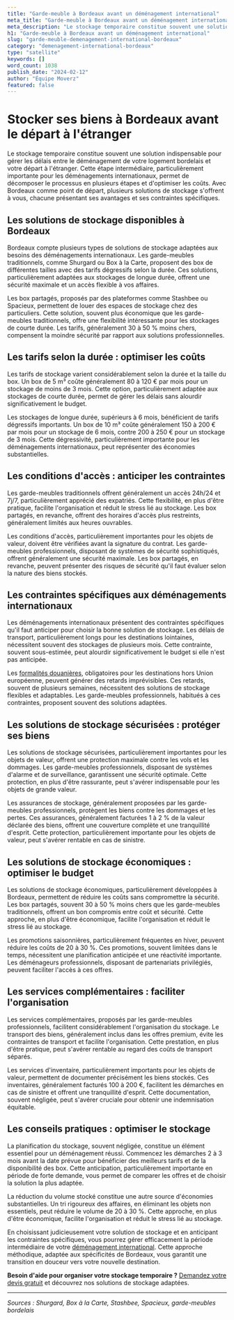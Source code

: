 ```yaml
---
title: "Garde-meuble à Bordeaux avant un déménagement international"
meta_title: "Garde-meuble à Bordeaux avant un déménagement international"
meta_description: "Le stockage temporaire constitue souvent une solution indispensable pour gérer les délais entre le déménagement de votre logement bordelais et votre d."
h1: "Garde-meuble à Bordeaux avant un déménagement international"
slug: "garde-meuble-demenagement-international-bordeaux"
category: "demenagement-international-bordeaux"
type: "satellite"
keywords: []
word_count: 1038
publish_date: "2024-02-12"
author: "Équipe Moverz"
featured: false
---
```



# Stocker ses biens à Bordeaux avant le départ à l'étranger

Le stockage temporaire constitue souvent une solution indispensable pour gérer les délais entre le déménagement de votre logement bordelais et votre départ à l'étranger. Cette étape intermédiaire, particulièrement importante pour les déménagements internationaux, permet de décomposer le processus en plusieurs étapes et d'optimiser les coûts. Avec Bordeaux comme point de départ, plusieurs solutions de stockage s'offrent à vous, chacune présentant ses avantages et ses contraintes spécifiques.

## Les solutions de stockage disponibles à Bordeaux

Bordeaux compte plusieurs types de solutions de stockage adaptées aux besoins des déménagements internationaux. Les garde-meubles traditionnels, comme Shurgard ou Box à la Carte, proposent des box de différentes tailles avec des tarifs dégressifs selon la durée. Ces solutions, particulièrement adaptées aux stockages de longue durée, offrent une sécurité maximale et un accès flexible à vos affaires.

Les box partagés, proposés par des plateformes comme Stashbee ou Spacieux, permettent de louer des espaces de stockage chez des particuliers. Cette solution, souvent plus économique que les garde-meubles traditionnels, offre une flexibilité intéressante pour les stockages de courte durée. Les tarifs, généralement 30 à 50 % moins chers, compensent la moindre sécurité par rapport aux solutions professionnelles.

## Les tarifs selon la durée : optimiser les coûts

Les tarifs de stockage varient considérablement selon la durée et la taille du box. Un box de 5 m³ coûte généralement 80 à 120 € par mois pour un stockage de moins de 3 mois. Cette option, particulièrement adaptée aux stockages de courte durée, permet de gérer les délais sans alourdir significativement le budget.

Les stockages de longue durée, supérieurs à 6 mois, bénéficient de tarifs dégressifs importants. Un box de 10 m³ coûte généralement 150 à 200 € par mois pour un stockage de 6 mois, contre 200 à 250 € pour un stockage de 3 mois. Cette dégressivité, particulièrement importante pour les déménagements internationaux, peut représenter des économies substantielles.

## Les conditions d'accès : anticiper les contraintes

Les garde-meubles traditionnels offrent généralement un accès 24h/24 et 7j/7, particulièrement apprécié des expatriés. Cette flexibilité, en plus d'être pratique, facilite l'organisation et réduit le stress lié au stockage. Les box partagés, en revanche, offrent des horaires d'accès plus restreints, généralement limités aux heures ouvrables.

Les conditions d'accès, particulièrement importantes pour les objets de valeur, doivent être vérifiées avant la signature du contrat. Les garde-meubles professionnels, disposant de systèmes de sécurité sophistiqués, offrent généralement une sécurité maximale. Les box partagés, en revanche, peuvent présenter des risques de sécurité qu'il faut évaluer selon la nature des biens stockés.

## Les contraintes spécifiques aux déménagements internationaux

Les déménagements internationaux présentent des contraintes spécifiques qu'il faut anticiper pour choisir la bonne solution de stockage. Les délais de transport, particulièrement longs pour les destinations lointaines, nécessitent souvent des stockages de plusieurs mois. Cette contrainte, souvent sous-estimée, peut alourdir significativement le budget si elle n'est pas anticipée.

Les [formalités douanières](/blog/international/formalites-douanieres-demenagement-international), obligatoires pour les destinations hors Union européenne, peuvent générer des retards imprévisibles. Ces retards, souvent de plusieurs semaines, nécessitent des solutions de stockage flexibles et adaptables. Les garde-meubles professionnels, habitués à ces contraintes, proposent souvent des solutions adaptées.

## Les solutions de stockage sécurisées : protéger ses biens

Les solutions de stockage sécurisées, particulièrement importantes pour les objets de valeur, offrent une protection maximale contre les vols et les dommages. Les garde-meubles professionnels, disposant de systèmes d'alarme et de surveillance, garantissent une sécurité optimale. Cette protection, en plus d'être rassurante, peut s'avérer indispensable pour les objets de grande valeur.

Les assurances de stockage, généralement proposées par les garde-meubles professionnels, protègent les biens contre les dommages et les pertes. Ces assurances, généralement facturées 1 à 2 % de la valeur déclarée des biens, offrent une couverture complète et une tranquillité d'esprit. Cette protection, particulièrement importante pour les objets de valeur, peut s'avérer rentable en cas de sinistre.

## Les solutions de stockage économiques : optimiser le budget

Les solutions de stockage économiques, particulièrement développées à Bordeaux, permettent de réduire les coûts sans compromettre la sécurité. Les box partagés, souvent 30 à 50 % moins chers que les garde-meubles traditionnels, offrent un bon compromis entre coût et sécurité. Cette approche, en plus d'être économique, facilite l'organisation et réduit le stress lié au stockage.

Les promotions saisonnières, particulièrement fréquentes en hiver, peuvent réduire les coûts de 20 à 30 %. Ces promotions, souvent limitées dans le temps, nécessitent une planification anticipée et une réactivité importante. Les déménageurs professionnels, disposant de partenariats privilégiés, peuvent faciliter l'accès à ces offres.

## Les services complémentaires : faciliter l'organisation

Les services complémentaires, proposés par les garde-meubles professionnels, facilitent considérablement l'organisation du stockage. Le transport des biens, généralement inclus dans les offres premium, évite les contraintes de transport et facilite l'organisation. Cette prestation, en plus d'être pratique, peut s'avérer rentable au regard des coûts de transport séparés.

Les services d'inventaire, particulièrement importants pour les objets de valeur, permettent de documenter précisément les biens stockés. Ces inventaires, généralement facturés 100 à 200 €, facilitent les démarches en cas de sinistre et offrent une tranquillité d'esprit. Cette documentation, souvent négligée, peut s'avérer cruciale pour obtenir une indemnisation équitable.

## Les conseils pratiques : optimiser le stockage

La planification du stockage, souvent négligée, constitue un élément essentiel pour un déménagement réussi. Commencez les démarches 2 à 3 mois avant la date prévue pour bénéficier des meilleurs tarifs et de la disponibilité des box. Cette anticipation, particulièrement importante en période de forte demande, vous permet de comparer les offres et de choisir la solution la plus adaptée.

La réduction du volume stocké constitue une autre source d'économies substantielles. Un tri rigoureux des affaires, en éliminant les objets non essentiels, peut réduire le volume de 20 à 30 %. Cette approche, en plus d'être économique, facilite l'organisation et réduit le stress lié au stockage.

En choisissant judicieusement votre solution de stockage et en anticipant les contraintes spécifiques, vous pourrez gérer efficacement la période intermédiaire de votre [déménagement international](/blog/international/guide). Cette approche méthodique, adaptée aux spécificités de Bordeaux, vous garantit une transition en douceur vers votre nouvelle destination.

**Besoin d'aide pour organiser votre stockage temporaire ?** [Demandez votre devis gratuit](https://moverz-bordeaux.fr/devis) et découvrez nos solutions de stockage adaptées.

---

*Sources : Shurgard, Box à la Carte, Stashbee, Spacieux, garde-meubles bordelais*

